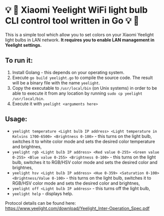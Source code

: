 # 💡 🌈 Xiaomi Yeelight WiFi light bulb CLI control tool written in Go 💡 🌈

This is a simple tool which allow you to set colors on your Xiaomi Yeelight light bulbs in LAN network. **It requires you to enable LAN management in Yeelight settings.**

To run it:
----------
1. Install Golang - this depends on your operating system.
2. Execute `go build yeelight.go` to compile the source code. The result will be a binary file with the name `yeelight`.
3. Copy the executable to `/usr/local/bin` (on Unix systems) in order to be able to execute it from any location by running `sudo cp yeelight /usr/local/bin`.
4. Execute it with `yeelight <arguments here>`

Usage:
------
* `yeelight temperature <Light bulb IP address> <Light temperature in Kelvins 1700-6500> <Brightness 0-100>` - this turns on the light bulb, switches it to white color mode and sets the desired color temperature and brightnes,
* `yeelight rgb <Light bulb IP address> <Red value 0-255> <Green value 0-255> <Blue value 0-255> <Brightness 0-100>` - this turns on the light bulb, switches it to RGB/HSV color mode and sets the desired color and brightnes,
* `yeelight hsv <Light bulb IP address> <Hue 0-359> <Saturation 0-100> <Brightness/Value 0-100>` - this turns on the light bulb, switches it to RGB/HSV color mode and sets the desired color and brightnes,
* `yeelight off <Light bulb IP address>` - this turns off the light bulb,
* `yeelight help` - displays help.

Protocol details can be found here: https://www.yeelight.com/download/Yeelight_Inter-Operation_Spec.pdf
